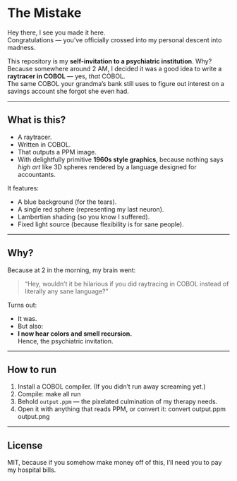 # The Mistake

Hey there, I see you made it here.  
Congratulations — you’ve officially crossed into my personal descent into madness.

This repository is my **self-invitation to a psychiatric institution**. Why?  
Because somewhere around 2 AM, I decided it was a good idea to write a **raytracer in COBOL** — yes, *that* COBOL.  
The same COBOL your grandma’s bank still uses to figure out interest on a savings account she forgot she even had.

---

## What is this?

- A raytracer.  
- Written in COBOL.  
- That outputs a PPM image.  
- With delightfully primitive **1960s style graphics**, because nothing says *high art* like 3D spheres rendered by a language designed for accountants.

It features:
- A blue background (for the tears).  
- A single red sphere (representing my last neuron).  
- Lambertian shading (so you know I suffered).  
- Fixed light source (because flexibility is for sane people).

---

## Why?

Because at 2 in the morning, my brain went:
> “Hey, wouldn’t it be hilarious if you did raytracing in COBOL instead of literally any sane language?”

Turns out:  
- It was.  
- But also:  
- **I now hear colors and smell recursion.**  
Hence, the psychiatric invitation.

---

## How to run

1. Install a COBOL compiler. (If you didn’t run away screaming yet.)
2. Compile:
   make all run
3. Behold `output.ppm` — the pixelated culmination of my therapy needs.
4. Open it with anything that reads PPM, or convert it:
   convert output.ppm output.png

---

## License

MIT, because if you somehow make money off of this, I’ll need you to pay my hospital bills.